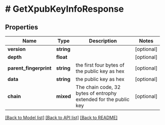 # # GetXpubKeyInfoResponse

## Properties

Name | Type | Description | Notes
------------ | ------------- | ------------- | -------------
**version** | **string** |  | [optional] 
**depth** | **float** |  | [optional] 
**parent_fingerprint** | **string** | the first four bytes of the public key as hex | [optional] 
**data** | **string** | the public key as hex | [optional] 
**chain** | **mixed** | The chain code, 32 bytes of entrophy extended for the public key | [optional] 

[[Back to Model list]](../../README.md#documentation-for-models) [[Back to API list]](../../README.md#documentation-for-api-endpoints) [[Back to README]](../../README.md)


